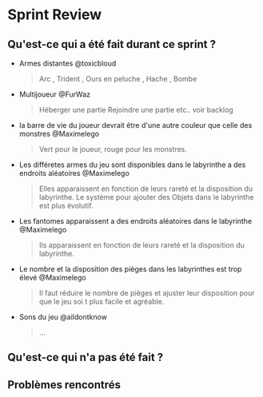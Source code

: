 # Sprint Review
## Qu'est-ce qui a été fait durant ce sprint ?
- Armes distantes @toxicbloud
    >  Arc , Trident , Ours en peluche , Hache , Bombe
- Multijoueur @FurWaz
    > Héberger une partie
    > Rejoindre une partie
    > etc.. voir backlog
- la barre de vie du joueur devrait être d'une autre couleur que celle des monstres @Maximelego
    > Vert pour le joueur, rouge pour les monstres.
- Les différetes armes du jeu sont disponibles dans le labyrinthe a des endroits aléatoires @Maximelego
    > Elles apparaissent en fonction de leurs rareté et la disposition du labyrinthe.
    > Le système pour ajouter des Objets dans le labyrinthe est plus évolutif.
- Les fantomes apparaissent a des endroits aléatoires dans le labyrinthe @Maximelego
    > Ils apparaissent en fonction de leurs rareté et la disposition du labyrinthe.
- Le nombre et la disposition des pièges dans les labyrinthes est trop élevé @Maximelego
    > Il faut réduire le nombre de pièges et ajuster leur disposition pour que le jeu soi t plus facile et agréable.
- Sons du jeu @aildontknow
    > ...

## Qu'est-ce qui n'a pas été fait ?


## Problèmes rencontrés
